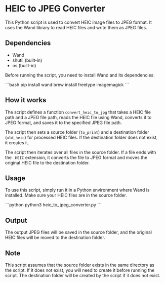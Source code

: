 # HEIC to JPEG Converter

This Python script is used to convert HEIC image files to JPEG format. It uses the Wand library to read HEIC files and write them as JPEG files.

## Dependencies

- Wand
- shutil (built-in)
- os (built-in)

Before running the script, you need to install Wand and its dependencies:

\`\`\`bash
pip install wand
brew install freetype imagemagick
\`\`\`

## How it works

The script defines a function `convert_heic_to_jpg` that takes a HEIC file path and a JPEG file path, reads the HEIC file using Wand, converts it to JPEG format, and saves it to the specified JPEG file path.

The script then sets a source folder (`to_print`) and a destination folder (`old_heic`) for processed HEIC files. If the destination folder does not exist, it creates it.

The script then iterates over all files in the source folder. If a file ends with the `.HEIC` extension, it converts the file to JPEG format and moves the original HEIC file to the destination folder.

## Usage

To use this script, simply run it in a Python environment where Wand is installed. Make sure your HEIC files are in the source folder.

\`\`\`python
python3 heic_to_jpeg_converter.py
\`\`\`

## Output

The output JPEG files will be saved in the source folder, and the original HEIC files will be moved to the destination folder.

## Note

This script assumes that the source folder exists in the same directory as the script. If it does not exist, you will need to create it before running the script. The destination folder will be created by the script if it does not exist.